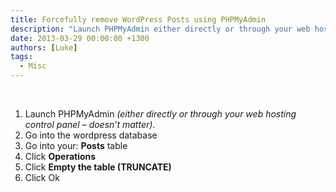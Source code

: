 ```yaml
---
title: Forcefully remove WordPress Posts using PHPMyAdmin
description: "Launch PHPMyAdmin either directly or through your web hosting control panel doesn t matter ."
date: 2013-03-29 00:00:00 +1300
authors: [Luke]
tags:
  - Misc
---
```

&nbsp;

  1. Launch PHPMyAdmin _(either directly or through your web hosting control panel &#8211; doesn&#8217;t matter)_.
  2. Go into the wordpress database
  3. Go into your: **Posts** table
  4. Click **Operations**
  5. Click **Empty the table (TRUNCATE)**
  6. Click Ok
